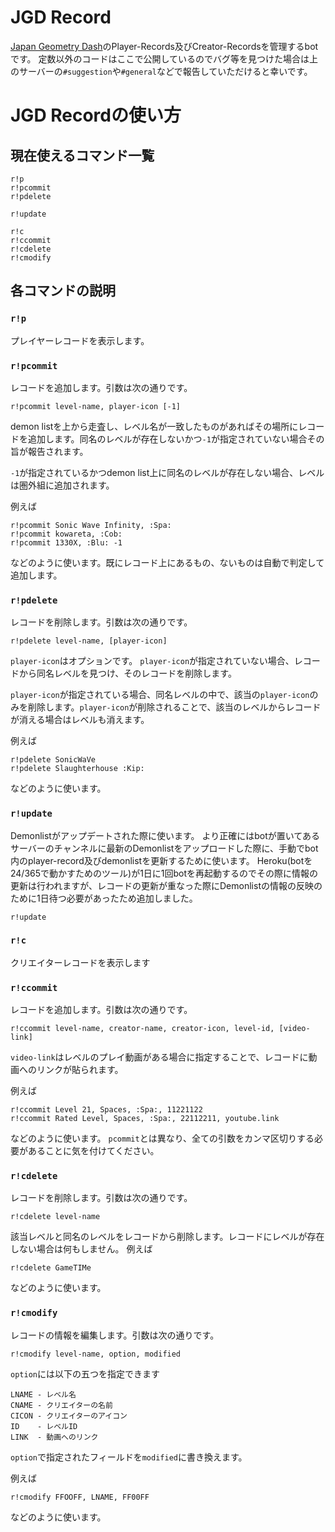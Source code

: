 # JGD Record
[Japan Geometry Dash](https://discord.gg/G3ACWnU)のPlayer-Records及びCreator-Recordsを管理するbotです。
定数以外のコードはここで公開しているのでバグ等を見つけた場合は上のサーバーの`#suggestion`や`#general`などで報告していただけると幸いです。

# JGD Recordの使い方

## **現在使えるコマンド一覧**
```
r!p
r!pcommit
r!pdelete

r!update

r!c
r!ccommit
r!cdelete
r!cmodify
```

## **各コマンドの説明**

### `r!p`
プレイヤーレコードを表示します。

### `r!pcommit`
レコードを追加します。引数は次の通りです。
```
r!pcommit level-name, player-icon [-1]
```

demon listを上から走査し、レベル名が一致したものがあればその場所にレコードを追加します。同名のレベルが存在しないかつ`-1`が指定されていない場合その旨が報告されます。

`-1`が指定されているかつdemon list上に同名のレベルが存在しない場合、レベルは圏外組に追加されます。

例えば
```
r!pcommit Sonic Wave Infinity, :Spa:
r!pcommit kowareta, :Cob:
r!pcommit 1330X, :Blu: -1
```

などのように使います。既にレコード上にあるもの、ないものは自動で判定して追加します。

### `r!pdelete`
レコードを削除します。引数は次の通りです。
```
r!pdelete level-name, [player-icon]
```

`player-icon`はオプションです。
`player-icon`が指定されていない場合、レコードから同名レベルを見つけ、そのレコードを削除します。

`player-icon`が指定されている場合、同名レベルの中で、該当の`player-icon`のみを削除します。`player-icon`が削除されることで、該当のレベルからレコードが消える場合はレベルも消えます。

例えば
```
r!pdelete SonicWaVe
r!pdelete Slaughterhouse :Kip:
```

などのように使います。

### `r!update`
Demonlistがアップデートされた際に使います。
より正確にはbotが置いてあるサーバーのチャンネルに最新のDemonlistをアップロードした際に、手動でbot内のplayer-record及びdemonlistを更新するために使います。
Heroku(botを24/365で動かすためのツール)が1日に1回botを再起動するのでその際に情報の更新は行われますが、レコードの更新が重なった際にDemonlistの情報の反映のために1日待つ必要があったため追加しました。
```
r!update
```


### `r!c`
クリエイターレコードを表示します

### `r!ccommit`
レコードを追加します。引数は次の通りです。
```
r!ccommit level-name, creator-name, creator-icon, level-id, [video-link]
```

`video-link`はレベルのプレイ動画がある場合に指定することで、レコードに動画へのリンクが貼られます。

例えば
```
r!ccommit Level 21, Spaces, :Spa:, 11221122
r!ccommit Rated Level, Spaces, :Spa:, 22112211, youtube.link
```
などのように使います。
`pcommit`とは異なり、全ての引数をカンマ区切りする必要があることに気を付けてください。

### `r!cdelete`
レコードを削除します。引数は次の通りです。
```
r!cdelete level-name
```

該当レベルと同名のレベルをレコードから削除します。レコードにレベルが存在しない場合は何もしません。
例えば
```
r!cdelete GameTIMe
```
などのように使います。

### `r!cmodify`
レコードの情報を編集します。引数は次の通りです。
```
r!cmodify level-name, option, modified
```

`option`には以下の五つを指定できます
```
LNAME - レベル名
CNAME - クリエイターの名前
CICON - クリエイターのアイコン
ID    - レベルID
LINK  - 動画へのリンク
```

`option`で指定されたフィールドを`modified`に書き換えます。

例えば
```
r!cmodify FFOOFF, LNAME, FF00FF
```
などのように使います。
